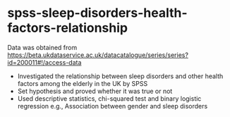 # spss-sleep-disorders-health-factors-relationship
Data was obtained from https://beta.ukdataservice.ac.uk/datacatalogue/series/series?id=200011#!/access-data 
- Investigated the relationship between sleep disorders and other health factors among the elderly in the UK by SPSS
- Set hypothesis and proved whether it was true or not
- Used descriptive statistics, chi-squared test and binary logistic regression
  e.g., Association between gender and sleep disorders
    
